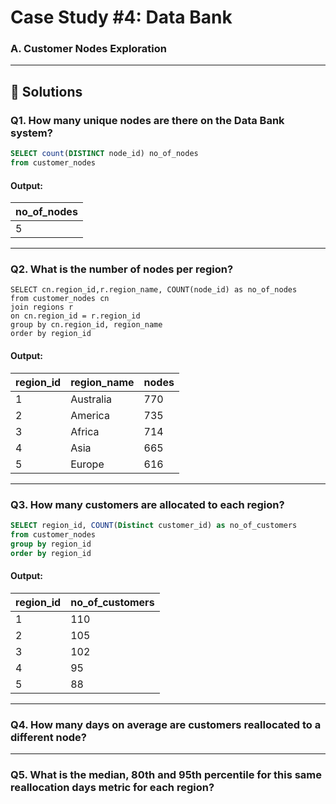 
# Case Study #4: Data Bank

### A. Customer Nodes Exploration

----
## 🚀 Solutions

### **Q1. How many unique nodes are there on the Data Bank system?**

```sql
SELECT count(DISTINCT node_id) no_of_nodes
from customer_nodes
```
#### Output:
| no_of_nodes  |
|--------------|
| 5            |

---

### **Q2. What is the number of nodes per region?**

```
SELECT cn.region_id,r.region_name, COUNT(node_id) as no_of_nodes
from customer_nodes cn
join regions r
on cn.region_id = r.region_id
group by cn.region_id, region_name
order by region_id

```
#### Output:
| region_id | region_name | nodes  |
|-----------|-------------|--------|
| 1         | Australia   | 770    |
| 2         | America     | 735    |
| 3         | Africa      | 714    |
| 4         | Asia        | 665    |
| 5         | Europe      | 616    |

---
### **Q3. How many customers are allocated to each region?**

```SQL
SELECT region_id, COUNT(Distinct customer_id) as no_of_customers
from customer_nodes
group by region_id
order by region_id
```

#### Output:
| region_id |no_of_customers  |
|-----------|---------------- |
| 1         |110              |
| 2         |105              |
| 3         |102              |
| 4         |95               |
| 5         |88               |

---
### **Q4. How many days on average are customers reallocated to a different node?**


---

### **Q5. What is the median, 80th and 95th percentile for this same reallocation days metric for each region?**
